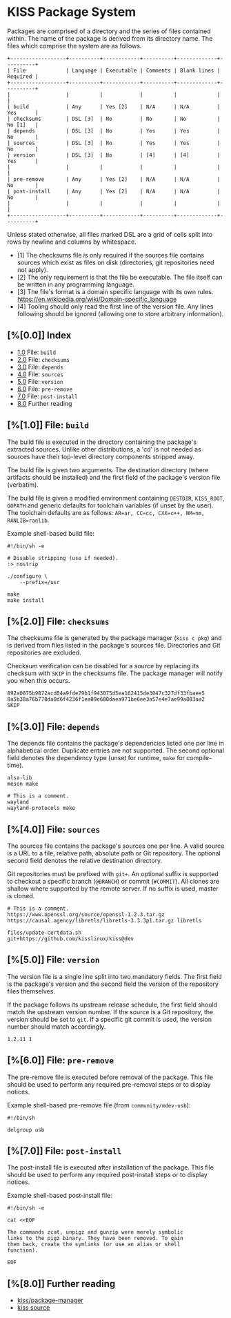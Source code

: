 # KISS Package System

Packages are comprised of a directory and the series of files contained within.
The name of the package is derived from its directory name. The files which
comprise the system are as follows.

    +------------------+----------+------------+----------+-------------+----------+
    | File             | Language | Executable | Comments | Blank lines | Required |
    +------------------+----------+------------+----------+-------------+----------+
    |                  |          |            |          |             |          |
    | build            | Any      | Yes [2]    | N/A      | N/A         | Yes      |
    | checksums        | DSL [3]  | No         | No       | No          | No [1]   |
    | depends          | DSL [3]  | No         | Yes      | Yes         | No       |
    | sources          | DSL [3]  | No         | Yes      | Yes         | No       |
    | version          | DSL [3]  | No         | [4]      | [4]         | Yes      |
    |                  |          |            |          |             |          |
    | pre-remove       | Any      | Yes [2]    | N/A      | N/A         | No       |
    | post-install     | Any      | Yes [2]    | N/A      | N/A         | No       |
    |                  |          |            |          |             |          |
    +------------------+----------+------------+----------+-------------+----------+

Unless stated otherwise, all files marked DSL are a grid of cells split into
rows by newline and columns by whitespace.

- [1] The checksums file is only required if the sources file contains sources
  which exist as files on disk (directories, git repositories need not apply).
- [2] The only requirement is that the file be executable. The file itself can
  be written in any programming language.
- [3] The file's format is a domain specific language with its own rules.
  <https://en.wikipedia.org/wiki/Domain-specific_language>
- [4] Tooling should only read the first line of the version file. Any lines
  following should be ignored (allowing one to store arbitrary information).


## [%[0.0]] Index

* [1.0](#1.0) File: `build`
* [2.0](#2.0) File: `checksums`
* [3.0](#3.0) File: `depends`
* [4.0](#4.0) File: `sources`
* [5.0](#5.0) File: `version`
* [6.0](#6.0) File: `pre-remove`
* [7.0](#7.0) File: `post-install`
* [8.0](#8.0) Further reading


## [%[1.0]] File: `build`

The build file is executed in the directory containing the package's extracted
sources. Unlike other distributions, a 'cd' is not needed as sources have their
top-level directory components stripped away.

The build file is given two arguments. The destination directory (where
artifacts should be installed) and the first field of the package's version
file (verbatim).

The build file is given a modified environment containing `DESTDIR`,
`KISS_ROOT`, `GOPATH` and generic defaults for toolchain variables (if unset by
the user). The toolchain defaults are as follows: `AR=ar, CC=cc, CXX=c++,
NM=nm, RANLIB=ranlib`.

Example shell-based build file:

    #!/bin/sh -e

    # Disable stripping (use if needed).
    :> nostrip

    ./configure \
        --prefix=/usr

    make
    make install


## [%[2.0]] File: `checksums`

The checksums file is generated by the package manager (`kiss c pkg`) and is
derived from files listed in the package's sources file. Directories and Git
repositories are excluded.

Checksum verification can be disabled for a source by replacing its checksum
with `SKIP` in the checksums file. The package manager will notify you when
this occurs.

    892a0875b9872acd04a9fde79b1f943075d5ea162415de3047c327df33fbaee5
    8a5b38a76b778da8d6f4236f1ea89e680daea971be6ee3a57e4e7ae99a883aa2
    SKIP


## [%[3.0]] File: `depends`

The depends file contains the package's dependencies listed one per line in
alphabetical order. Duplicate entries are not supported. The second optional
field denotes the dependency type (unset for runtime, `make` for compile-time).

    alsa-lib
    meson make

    # This is a comment.
    wayland
    wayland-protocols make


## [%[4.0]] File: `sources`

The sources file contains the package's sources one per line. A valid source is
a URL to a file, relative path, absolute path or Git repository. The optional
second field denotes the relative destination directory.

Git repositories must be prefixed with `git+`. An optional suffix is supported to
checkout a specific branch (`@BRANCH`) or commit (`#COMMIT`). All clones are shallow
where supported by the remote server. If no suffix is used, master is cloned.

    # This is a comment.
    https://www.openssl.org/source/openssl-1.2.3.tar.gz
    https://causal.agency/libretls/libretls-3.3.3p1.tar.gz libretls

    files/update-certdata.sh
    git+https://github.com/kisslinux/kiss@dev

## [%[5.0]] File: `version`

The version file is a single line split into two mandatory fields. The first
field is the package's version and the second field the version of the
repository files themselves.

If the package follows its upstream release schedule, the first field should
match the upstream version number. If the source is a Git repository, the
version should be set to `git`. If a specific git commit is used, the version
number should match accordingly.

    1.2.11 1


## [%[6.0]] File: `pre-remove`

The pre-remove file is executed before removal of the package. This file should
be used to perform any required pre-removal steps or to display notices.

Example shell-based pre-remove file (from `community/mdev-usb`):

    #!/bin/sh

    delgroup usb


## [%[7.0]] File: `post-install`

The post-install file is executed after installation of the package. This file
should be used to perform any required post-install steps or to display notices.

Example shell-based post-install file:

    #!/bin/sh -e

    cat <<EOF

    The commands zcat, unpigz and gunzip were merely symbolic
    links to the pigz binary. They have been removed. To gain
    them back, create the symlinks (or use an alias or shell
    function).

    EOF


## [%[8.0]] Further reading

- [kiss/package-manager](/kiss/package-manager)
- [kiss source](https://codeberg.org/kiss-community/kiss)
